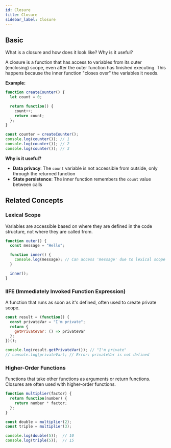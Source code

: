 ```yaml
---
id: Closure
title: Closure
sidebar_label: Closure
---
```


## Basic

What is a closure and how does it look like?
Why is it useful?

A closure is a function that has access to variables from its outer (enclosing) scope, even after the outer function has finished executing. This happens because the inner function "closes over" the variables it needs.

**Example:**

```javascript
function createCounter() {
  let count = 0;

  return function() {
    count++;
    return count;
  };
}

const counter = createCounter();
console.log(counter()); // 1
console.log(counter()); // 2
console.log(counter()); // 3
```

**Why is it useful?**
- **Data privacy**: The `count` variable is not accessible from outside, only through the returned function
- **State persistence**: The inner function remembers the `count` value between calls

## Related Concepts

### Lexical Scope
Variables are accessible based on where they are defined in the code structure, not where they are called from.

```javascript
function outer() {
  const message = "Hello";

  function inner() {
    console.log(message); // Can access 'message' due to lexical scope
  }

  inner();
}
```

### IIFE (Immediately Invoked Function Expression)
A function that runs as soon as it's defined, often used to create private scope.

```javascript
const result = (function() {
  const privateVar = "I'm private";
  return {
    getPrivateVar: () => privateVar
  };
})();

console.log(result.getPrivateVar()); // "I'm private"
// console.log(privateVar); // Error: privateVar is not defined
```

### Higher-Order Functions
Functions that take other functions as arguments or return functions. Closures are often used with higher-order functions.

```javascript
function multiplier(factor) {
  return function(number) {
    return number * factor;
  };
}

const double = multiplier(2);
const triple = multiplier(3);

console.log(double(5));  // 10
console.log(triple(5));  // 15
```
